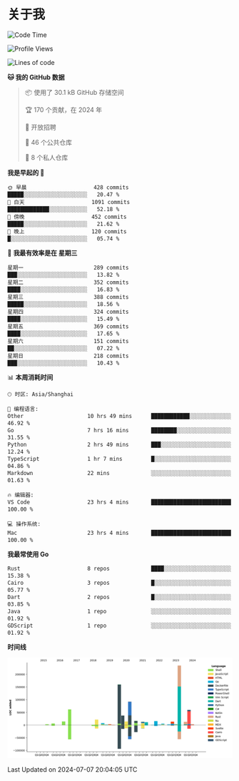 # 关于我

<!--START_SECTION:waka-->
![Code Time](http://img.shields.io/badge/Code%20Time-2%2C909%20hrs%2048%20mins-blue)

![Profile Views](http://img.shields.io/badge/%E4%B8%AA%E4%BA%BA%E8%B5%84%E6%96%99%E8%A7%82%E7%9C%8B%E6%AC%A1%E6%95%B0-0-blue)

![Lines of code](https://img.shields.io/badge/%E4%BB%8E%E3%80%8CHello%20World%E3%80%8D%E8%B5%B7%E6%88%91%E5%B7%B2%E7%BB%8F%E5%86%99%E4%BA%86-805.3%20thousand%20%E8%A1%8C%E4%BB%A3%E7%A0%81-blue)

**🐱 我的 GitHub 数据** 

> 📦  使用了 30.1 kB GitHub 存储空间 
 > 
> 🏆 170 个贡献，在 2024 年
 > 
> 💼 开放招聘
 > 
> 📜 46 个公共仓库 
 > 
> 🔑 8 个私人仓库 
 > 
**我是早起的 🐤** 

```text
🌞 早晨                     428 commits         █████░░░░░░░░░░░░░░░░░░░░   20.47 % 
🌆 白天                     1091 commits        █████████████░░░░░░░░░░░░   52.18 % 
🌃 傍晚                     452 commits         █████░░░░░░░░░░░░░░░░░░░░   21.62 % 
🌙 晚上                     120 commits         █░░░░░░░░░░░░░░░░░░░░░░░░   05.74 % 
```
📅 **我最有效率是在 星期三** 

```text
星期一                      289 commits         ███░░░░░░░░░░░░░░░░░░░░░░   13.82 % 
星期二                      352 commits         ████░░░░░░░░░░░░░░░░░░░░░   16.83 % 
星期三                      388 commits         █████░░░░░░░░░░░░░░░░░░░░   18.56 % 
星期四                      324 commits         ████░░░░░░░░░░░░░░░░░░░░░   15.49 % 
星期五                      369 commits         ████░░░░░░░░░░░░░░░░░░░░░   17.65 % 
星期六                      151 commits         ██░░░░░░░░░░░░░░░░░░░░░░░   07.22 % 
星期日                      218 commits         ███░░░░░░░░░░░░░░░░░░░░░░   10.43 % 
```


📊 **本周消耗时间** 

```text
🕑︎ 时区: Asia/Shanghai

💬 编程语言: 
Other                    10 hrs 49 mins      ████████████░░░░░░░░░░░░░   46.92 % 
Go                       7 hrs 16 mins       ████████░░░░░░░░░░░░░░░░░   31.55 % 
Python                   2 hrs 49 mins       ███░░░░░░░░░░░░░░░░░░░░░░   12.24 % 
TypeScript               1 hr 7 mins         █░░░░░░░░░░░░░░░░░░░░░░░░   04.86 % 
Markdown                 22 mins             ░░░░░░░░░░░░░░░░░░░░░░░░░   01.63 % 

🔥 编辑器: 
VS Code                  23 hrs 4 mins       █████████████████████████   100.00 % 

💻 操作系统: 
Mac                      23 hrs 4 mins       █████████████████████████   100.00 % 
```

**我最常使用 Go** 

```text
Rust                     8 repos             ████░░░░░░░░░░░░░░░░░░░░░   15.38 % 
Cairo                    3 repos             █░░░░░░░░░░░░░░░░░░░░░░░░   05.77 % 
Dart                     2 repos             █░░░░░░░░░░░░░░░░░░░░░░░░   03.85 % 
Java                     1 repo              ░░░░░░░░░░░░░░░░░░░░░░░░░   01.92 % 
GDScript                 1 repo              ░░░░░░░░░░░░░░░░░░░░░░░░░   01.92 % 
```



**时间线**

![Lines of Code chart](https://raw.githubusercontent.com/catusax/catusax/master/assets/bar_graph.png)


 Last Updated on 2024-07-07 20:04:05 UTC
<!--END_SECTION:waka-->
